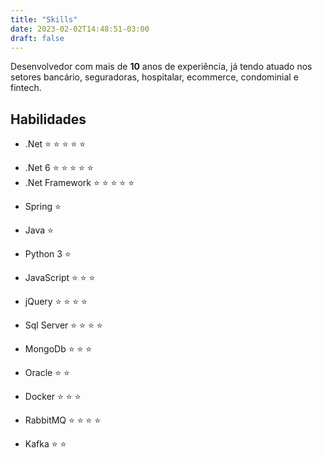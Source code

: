 ```yaml
---
title: "Skills"
date: 2023-02-02T14:48:51-03:00
draft: false
---
```


Desenvolvedor com mais de **10** anos de experiência, já tendo atuado nos setores bancário, seguradoras, hospitalar, ecommerce, condominial e fintech.

## Habilidades

+ .Net :star: :star: :star: :star: :star:
- .Net 6 :star: :star: :star: :star: :star:
- .Net Framework :star: :star: :star: :star: :star:

+ Spring :star:
- Java :star:

+ Python 3 :star:

+ JavaScript :star: :star: :star:
- jQuery :star: :star: :star: :star:

+ Sql Server :star: :star: :star: :star: 
+ MongoDb :star: :star: :star: 
+ Oracle :star: :star: 

+ Docker :star: :star: :star: 

+ RabbitMQ :star: :star: :star: :star: 
+ Kafka :star: :star: 
